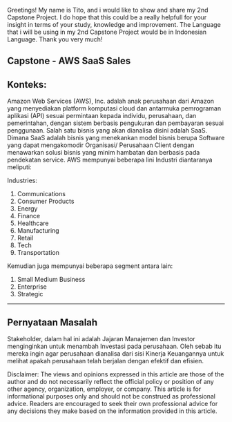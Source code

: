 Greetings! My name is Tito, and i would like to show and share my 2nd Capstone Project. I do hope that this could be a really helpfull for your insight in terms of your study, knowledge and improvement.
The Language that i will be using in my 2nd Capstone Project would be in Indonesian Language.
Thank you very much!

**Capstone - AWS SaaS Sales**
----

**Konteks:**
----

Amazon Web Services (AWS), Inc. adalah anak perusahaan dari Amazon yang menyediakan platform komputasi cloud dan antarmuka pemrograman aplikasi (API) sesuai permintaan kepada individu, perusahaan, dan pemerintahan, dengan sistem berbasis pengukuran dan pembayaran sesuai penggunaan.
Salah satu bisnis yang akan dianalisa disini adalah SaaS. Dimana SaaS adalah bisnis yang menekankan model bisnis berupa Software yang dapat mengakomodir Organisasi/ Perusahaan Client dengan menawarkan solusi bisnis yang minim hambatan dan berbasis pada pendekatan service.
AWS mempunyai beberapa lini Industri diantaranya meliputi:

Industries:
1. Communications
2. Consumer Products
3. Energy
4. Finance
5. Healthcare
6. Manufacturing
7. Retail
8. Tech
9. Transportation

Kemudian juga mempunyai beberapa segment antara lain:
1. Small Medium Business
2. Enterprise
3. Strategic

----
**Pernyataan Masalah**
----
Stakeholder, dalam hal ini adalah Jajaran Manajemen dan Investor menginginkan untuk menambah Investasi pada perusahaan. Oleh sebab itu mereka ingin agar perusahaan dianalisa dari sisi Kinerja Keuangannya untuk melihat apakah perusahaan telah berjalan dengan efektif dan efisien. 



Disclaimer: The views and opinions expressed in this article are those of the author and do not necessarily reflect the official policy or position of any other agency, organization, employer, or company. This article is for informational purposes only and should not be construed as professional advice. Readers are encouraged to seek their own professional advice for any decisions they make based on the information provided in this article.
